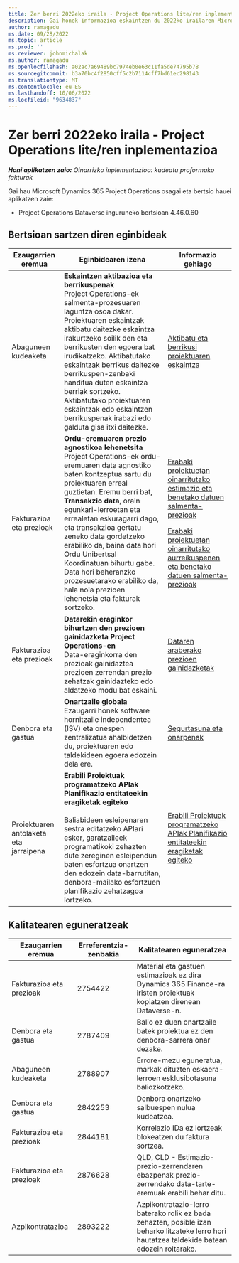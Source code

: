 ```yaml
---
title: Zer berri 2022eko iraila - Project Operations lite/ren inplementazioa
description: Gai honek informazioa eskaintzen du 2022ko irailaren Microsoft Dynamics 365 Project Operations lite-ren inplementazio arinaren bertsioan eskuragarri dauden kalitate-eguneratzeei buruz.
author: ramagadu
ms.date: 09/28/2022
ms.topic: article
ms.prod: ''
ms.reviewer: johnmichalak
ms.author: ramagadu
ms.openlocfilehash: a02ac7a69489bc7974eb0e63c11fa5de74795b78
ms.sourcegitcommit: b3a70bc4f2850cff5c2b7114cff7bd61ec298143
ms.translationtype: MT
ms.contentlocale: eu-ES
ms.lasthandoff: 10/06/2022
ms.locfileid: "9634837"
---
```

# <a name="whats-new-september-2022---project-operations-lite-deployment"></a>Zer berri 2022eko iraila - Project Operations lite/ren inplementazioa

_**Honi aplikatzen zaio:** Oinarrizko inplementazioa: kudeatu proformako fakturak_

Gai hau Microsoft Dynamics 365 Project Operations osagai eta bertsio hauei aplikatzen zaie:

- Project Operations Dataverse inguruneko bertsioan 4.46.0.60

## <a name="features-included-in-this-release"></a>Bertsioan sartzen diren eginbideak

| Ezaugarrien eremua | Eginbidearen izena | Informazio gehiago |
| --- | --- | --- |
| Abaguneen kudeaketa | **Eskaintzen aktibazioa eta berrikuspenak**<br>Project Operations-ek salmenta-prozesuaren laguntza osoa dakar. Proiektuaren eskaintzak aktibatu daitezke eskaintza irakurtzeko soilik den eta berrikusten den egoera bat irudikatzeko. Aktibatutako eskaintzak berrikus daitezke berrikuspen-zenbaki handitua duten eskaintza berriak sortzeko. Aktibatutako proiektuaren eskaintzak edo eskaintzen berrikuspenak irabazi edo galduta gisa itxi daitezke. | [Aktibatu eta berrikusi proiektuaren eskaintza](/dynamics365/project-operations/sales/activation-and-revision) |
| Fakturazioa eta prezioak | **Ordu-eremuaren prezio agnostikoa lehenetsita**<br>Project Operations-ek ordu-eremuaren data agnostiko baten kontzeptua sartu du proiektuaren erreal guztietan. Eremu berri bat, **Transakzio data**, orain egunkari-lerroetan eta errealetan eskuragarri dago, eta transakzioa gertatu zeneko data gordetzeko erabiliko da, baina data hori Ordu Unibertsal Koordinatuan bihurtu gabe. Data hori beheranzko prozesuetarako erabiliko da, hala nola prezioen lehenetsia eta fakturak sortzeko. | <p>[Erabaki proiektuetan oinarritutako estimazio eta benetako datuen salmenta-prezioak](/dynamics365/project-operations/pro/pricing-costing/cost-price-resolution-sales)</p><p>[Erabaki proiektuetan oinarritutako aurreikuspenen eta benetako datuen salmenta-prezioak](/dynamics365/project-operations/pro/pricing-costing/sales-price-resolution-sales)</p> |
| Fakturazioa eta prezioak | **Datarekin eraginkor bihurtzen den prezioen gainidazketa Project Operations-en**<br>Data-eraginkorra den prezioak gainidaztea prezioen zerrendan prezio zehatzak gainidazteko edo aldatzeko modu bat eskaini. | [Dataren araberako prezioen gainidazketak](/dynamics365/project-operations/pricing-costing/dateffective_price_overrides) |
| Denbora eta gastua | **Onartzaile globala**<br>Ezaugarri honek software hornitzaile independentea (ISV) eta onespen zentralizatua ahalbidetzen du, proiektuaren edo taldekideen egoera edozein dela ere. | [Segurtasuna eta onarpenak](/dynamics365/project-operations/approvals/approvals-security) |
|Proiektuaren antolaketa eta jarraipena|**Erabili Proiektuak programatzeko APIak Planifikazio entitateekin eragiketak egiteko** </br> </br>Baliabideen esleipenaren sestra editatzeko APIari esker, garatzaileek programatikoki zehazten dute zereginen esleipendun baten esfortzua onartzen den edozein data-barrutitan, denbora-mailako esfortzuen planifikazio zehatzagoa lortzeko.|[Erabili Proiektuak programatzeko APIak Planifikazio entitateekin eragiketak egiteko](/dynamics365/project-operations/project-management/schedule-api-preview)|

## <a name="quality-updates"></a>Kalitatearen eguneratzeak

| Ezaugarrien eremua | Erreferentzia-zenbakia | Kalitatearen eguneratzea |
| --- | --- | --- |
| Fakturazioa eta prezioak | 2754422 | Material eta gastuen estimazioak ez dira Dynamics 365 Finance-ra iristen proiektuak kopiatzen direnean Dataverse-n. |
| Denbora eta gastua | 2787409 | Balio ez duen onartzaile batek proiektua ez den denbora-sarrera onar dezake. |
| Abaguneen kudeaketa | 2788907 | Errore-mezu eguneratua, markak dituzten eskaera-lerroen esklusibotasuna baliozkotzeko. |
| Denbora eta gastua | 2842253 | Denbora onartzeko salbuespen nulua kudeatzea. |
| Fakturazioa eta prezioak | 2844181 | Korrelazio IDa ez lortzeak blokeatzen du faktura sortzea. |
| Fakturazioa eta prezioak | 2876628 | QLD, CLD - Estimazio-prezio-zerrendaren ebazpenak prezio-zerrendako data-tarte-eremuak erabili behar ditu. |
| Azpikontratazioa | 2893222 | Azpikontratazio-lerro baterako rolik ez bada zehazten, posible izan beharko litzateke lerro hori hautatzea taldekide batean edozein roltarako. |
